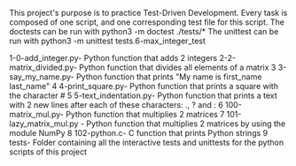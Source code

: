 This project's purpose is to practice Test-Driven Development. Every task is composed of one script, and one corresponding test file for this script. The doctests can be run with python3 -m doctest ./tests/* The unittest can be run with python3 -m unittest tests.6-max_integer_test

1-0-add_integer.py- Python function that adds 2 integers
2-2-matrix_divided.py- Python function that divides all elements of a matrix
3 3-say_my_name.py- Python function that prints "My name is first_name last_name"
4 4-print_square.py- Python function that prints a square with the character #
5 5-text_indentation.py-  	Python function that prints a text with 2 new lines after each of these characters: ., ? and :
6 100-matrix_mul.py- Python function that multiplies 2 matrices
7 101-lazy_matrix_mul.py 	- Python function that multiplies 2 matrices by using the module NumPy
8 102-python.c- C function that prints Python strings
9 tests- Folder containing all the interactive tests and unittests for the python scripts of this project
